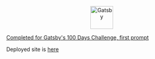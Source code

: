<p align="center">
  <a href="https://www.gatsbyjs.com/?utm_source=starter&utm_medium=readme&utm_campaign=minimal-starter">
    <img alt="Gatsby" src="https://www.gatsbyjs.com/Gatsby-Monogram.svg" width="60" />
  </a>
</p>
<a href="https://www.gatsbyjs.com/blog/100days-challenge-1/">Completed for Gatsby's 100 Days Challenge, first prompt</a><br/> 

Deployed site is <a href="https://audioc0remaster30709.gtsb.io/">here</a>